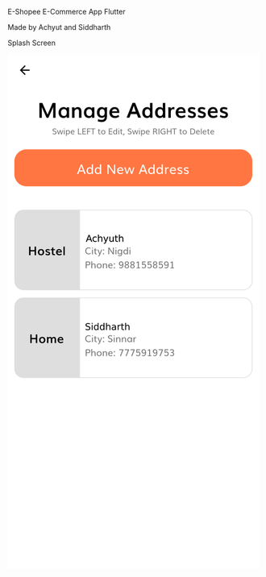 E-Shopee E-Commerce App Flutter 

Made by Achyut and Siddharth 

Splash Screen 
<img src="/Final Image/WhatsApp Image 2022-05-15 at 4.37.13 PM.png"
     alt=""
     style="float: left; margin-right: 5px;" />
     
<img src="/Final Image/WhatsApp Image 2022-05-15 at 4.37.13 PM.png"
     alt=""
     style="float: left; margin-right: 5px;" />
     
     
<img src="/Final Image/WhatsApp Image 2022-05-15 at 4.37.13 PM.png"
     alt=""
     style="float: left; margin-right: 5px;" />
     
     
<img src="/Final Image/WhatsApp Image 2022-05-15 at 4.37.13 PM.png"
     alt=""
     style="float: left; margin-right: 5px;" />
     
 <img src="/Final Image/manage_addresses (1).png"
     alt=""
     style="float: left; margin-right: 5px;" />    
     
